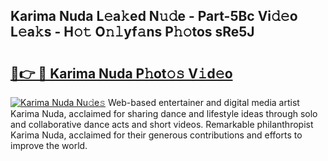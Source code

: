 ## Karima Nuda L𝚎a𝚔ed N𝚞𝚍e - Part-5Bc Vi𝚍𝚎o L𝚎a𝚔s - H𝚘𝚝 O𝚗𝚕yf𝚊ns P𝚑𝚘tos sRe5J

# <h2><a href="http://kfbjhl.oniu.top/?m=Karima+Nuda">🔗👉 🔴 Karima Nuda P𝚑ot𝚘𝚜 V𝚒d𝚎o</a></h2>

[![Karima Nuda Nu𝚍e𝚜](https://i.imgur.com/0qMVB7G.gif)](http://kfbjhl.oniu.top/?m=Karima+Nuda)
Web-based entertainer and digital media artist Karima Nuda, acclaimed for sharing dance and lifestyle ideas through solo and collaborative dance acts and short videos. Remarkable philanthropist Karima Nuda, acclaimed for their generous contributions and efforts to improve the world.  
